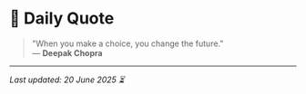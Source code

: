 # 📜 Daily Quote

> "When you make a choice, you change the future."  
> — **Deepak Chopra**

---

_Last updated: 20 June 2025 ⏳_
